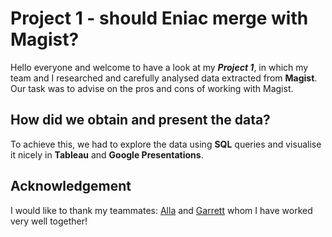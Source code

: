 # **Project 1 - should Eniac merge with Magist?**

Hello everyone and welcome to have a look at my **_Project 1_**, in which my team and I researched and carefully analysed data extracted from **Magist**.
Our task was to advise on the pros and cons of working with Magist. 

## How did we obtain and present the data?
To achieve this, we had to explore the data using **SQL** queries and visualise it nicely in **Tableau** and **Google Presentations**.

## Acknowledgement
I would like to thank my teammates: [Alla](https://github.com/khovalla) and [Garrett](https://github.com/gte7576) whom I have worked very well together!

